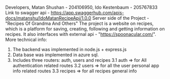 Developers, Matan Shushan - 204106950, Ido Kestenbaum - 205767833
Link to swagger api - https://app.swaggerhub.com/apis-docs/matanshu/IdoMatanRecipeApi/1.0.0
Server side of the Project - "Recipes Of Grandma And Others"
The project is a website on recipes, which is a platform for saving, creating, following and getting information on recipes.
It also interfaces with external api - "https://spoonacular.com/".
More technical info:
1. The backend was implemented in node.js + express.js
2. Data base was implemented in azure sql.
3. Includes three routers: auth, users and recipes
  3.1 auth => for All authentication related routes 
  3.2 users => for all the user personal app info related routes
  3.3 recipes => for all recipes general info
